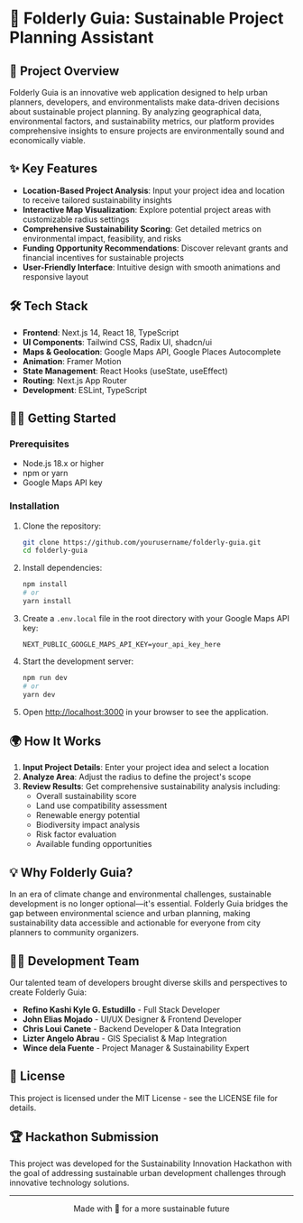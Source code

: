 # 🌱 Folderly Guia: Sustainable Project Planning Assistant

## 🚀 Project Overview

Folderly Guia is an innovative web application designed to help urban planners, developers, and environmentalists make data-driven decisions about sustainable project planning. By analyzing geographical data, environmental factors, and sustainability metrics, our platform provides comprehensive insights to ensure projects are environmentally sound and economically viable.

## ✨ Key Features

- **Location-Based Project Analysis**: Input your project idea and location to receive tailored sustainability insights
- **Interactive Map Visualization**: Explore potential project areas with customizable radius settings
- **Comprehensive Sustainability Scoring**: Get detailed metrics on environmental impact, feasibility, and risks
- **Funding Opportunity Recommendations**: Discover relevant grants and financial incentives for sustainable projects
- **User-Friendly Interface**: Intuitive design with smooth animations and responsive layout

## 🛠️ Tech Stack

- **Frontend**: Next.js 14, React 18, TypeScript
- **UI Components**: Tailwind CSS, Radix UI, shadcn/ui
- **Maps & Geolocation**: Google Maps API, Google Places Autocomplete
- **Animation**: Framer Motion
- **State Management**: React Hooks (useState, useEffect)
- **Routing**: Next.js App Router
- **Development**: ESLint, TypeScript

## 🏃‍♂️ Getting Started

### Prerequisites

- Node.js 18.x or higher
- npm or yarn
- Google Maps API key

### Installation

1. Clone the repository:

   ```bash
   git clone https://github.com/yourusername/folderly-guia.git
   cd folderly-guia
   ```

2. Install dependencies:

   ```bash
   npm install
   # or
   yarn install
   ```

3. Create a `.env.local` file in the root directory with your Google Maps API key:

   ```
   NEXT_PUBLIC_GOOGLE_MAPS_API_KEY=your_api_key_here
   ```

4. Start the development server:

   ```bash
   npm run dev
   # or
   yarn dev
   ```

5. Open [http://localhost:3000](http://localhost:3000) in your browser to see the application.

## 🌍 How It Works

1. **Input Project Details**: Enter your project idea and select a location
2. **Analyze Area**: Adjust the radius to define the project's scope
3. **Review Results**: Get comprehensive sustainability analysis including:
   - Overall sustainability score
   - Land use compatibility assessment
   - Renewable energy potential
   - Biodiversity impact analysis
   - Risk factor evaluation
   - Available funding opportunities

## 💡 Why Folderly Guia?

In an era of climate change and environmental challenges, sustainable development is no longer optional—it's essential. Folderly Guia bridges the gap between environmental science and urban planning, making sustainability data accessible and actionable for everyone from city planners to community organizers.

## 👨‍💻 Development Team

Our talented team of developers brought diverse skills and perspectives to create Folderly Guia:

- **Refino Kashi Kyle G. Estudillo** - Full Stack Developer
- **John Elias Mojado** - UI/UX Designer & Frontend Developer
- **Chris Loui Canete** - Backend Developer & Data Integration
- **Lizter Angelo Abrau** - GIS Specialist & Map Integration
- **Wince dela Fuente** - Project Manager & Sustainability Expert

## 📝 License

This project is licensed under the MIT License - see the LICENSE file for details.

## 🏆 Hackathon Submission

This project was developed for the Sustainability Innovation Hackathon with the goal of addressing sustainable urban development challenges through innovative technology solutions.

---

<p align="center">Made with 💚 for a more sustainable future</p>
